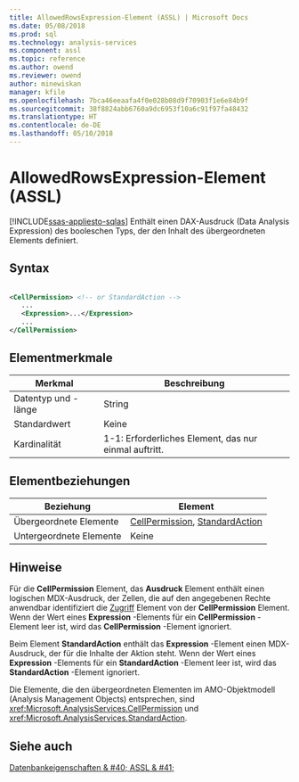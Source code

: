 ```yaml
---
title: AllowedRowsExpression-Element (ASSL) | Microsoft Docs
ms.date: 05/08/2018
ms.prod: sql
ms.technology: analysis-services
ms.component: assl
ms.topic: reference
ms.author: owend
ms.reviewer: owend
author: minewiskan
manager: kfile
ms.openlocfilehash: 7bca46eeaafa4f0e028b08d9f70903f1e6e84b9f
ms.sourcegitcommit: 38f8824abb6760a9dc6953f10a6c91f97fa48432
ms.translationtype: HT
ms.contentlocale: de-DE
ms.lasthandoff: 05/10/2018
---
```

# <a name="allowedrowsexpression-element-assl"></a>AllowedRowsExpression-Element (ASSL)
[!INCLUDE[ssas-appliesto-sqlas](../../../includes/ssas-appliesto-sqlas.md)]
  Enthält einen DAX-Ausdruck (Data Analysis Expression) des booleschen Typs, der den Inhalt des übergeordneten Elements definiert.  
  
## <a name="syntax"></a>Syntax  
  
```xml  
  
<CellPermission> <!-- or StandardAction -->  
   ...  
   <Expression>...</Expression>  
   ...  
</CellPermission>  
```  
  
## <a name="element-characteristics"></a>Elementmerkmale  
  
|Merkmal|Beschreibung|  
|--------------------|-----------------|  
|Datentyp und -länge|String|  
|Standardwert|Keine|  
|Kardinalität|1-1: Erforderliches Element, das nur einmal auftritt.|  
  
## <a name="element-relationships"></a>Elementbeziehungen  
  
|Beziehung|Element|  
|------------------|-------------|  
|Übergeordnete Elemente|[CellPermission](../../../analysis-services/scripting/objects/cellpermission-element-assl.md), [StandardAction](../../../analysis-services/scripting/data-type/standardaction-data-type-assl.md)|  
|Untergeordnete Elemente|Keine|  
  
## <a name="remarks"></a>Hinweise  
 Für die **CellPermission** Element, das **Ausdruck** Element enthält einen logischen MDX-Ausdruck, der Zellen, die auf den angegebenen Rechte anwendbar identifiziert die [Zugriff](../../../analysis-services/scripting/properties/access-element-assl.md) Element von der **CellPermission** Element. Wenn der Wert eines **Expression** -Elements für ein **CellPermission** -Element leer ist, wird das **CellPermission** -Element ignoriert.  
  
 Beim Element **StandardAction** enthält das **Expression** -Element einen MDX-Ausdruck, der für die Inhalte der Aktion steht. Wenn der Wert eines **Expression** -Elements für ein **StandardAction** -Element leer ist, wird das **StandardAction** -Element ignoriert.  
  
 Die Elemente, die den übergeordneten Elementen im AMO-Objektmodell (Analysis Management Objects) entsprechen, sind <xref:Microsoft.AnalysisServices.CellPermission> und <xref:Microsoft.AnalysisServices.StandardAction>.  
  
## <a name="see-also"></a>Siehe auch  
 [Datenbankeigenschaften & #40; ASSL & #41;](../../../analysis-services/scripting/properties/properties-assl.md)  
  
  
